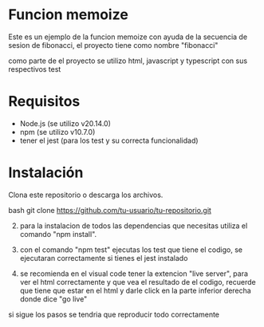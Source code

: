 # Funcion memoize
Este es un ejemplo de la funcion memoize con ayuda de la secuencia de sesion de fibonacci, el proyecto tiene como nombre "fibonacci"

como parte de el proyecto se utilizo html, javascript y typescript con sus respectivos test

# Requisitos
- Node.js (se utilizo v20.14.0)
- npm (se utilizo v10.7.0)
- tener el jest (para los test y su correcta funcionalidad)


# Instalación
Clona este repositorio o descarga los archivos.

bash git clone https://github.com/tu-usuario/tu-repositorio.git

2. para la instalacion de todos las dependencias que necesitas utiliza el comando "npm install". 

3. con el comando "npm test" ejecutas los test que tiene el codigo,
   se ejecutaran correctamente si tienes el jest instalado

   
4. se recomienda en el visual code tener la extencion "live server", para ver el html correctamente
   y que vea el resultado de el codigo, recuerde que tiene que estar en el html y darle click
   en la parte inferior derecha donde dice "go live"

si sigue los pasos se tendria que reproducir todo correctamente
